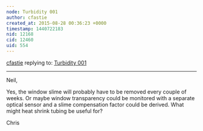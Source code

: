 ```yaml
---
node: Turbidity 001
author: cfastie
created_at: 2015-08-28 00:36:23 +0000
timestamp: 1440722183
nid: 12168
cid: 12460
uid: 554
---
```




[cfastie](../profile/cfastie) replying to: [Turbidity 001](../notes/donblair/08-25-2015/turbidity-001)

----
Neil,

Yes, the window slime will probably have to be removed every couple of weeks. Or maybe window transparency could be monitored with a separate optical sensor and a slime compensation factor could be derived. What might heat shrink tubing be useful for?

Chris